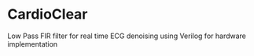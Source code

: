 # CardioClear
Low Pass FIR filter for real time ECG denoising using Verilog for hardware implementation
